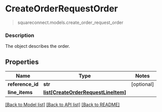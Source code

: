 # CreateOrderRequestOrder
> squareconnect.models.create_order_request_order

### Description

The object describes the order.

## Properties
Name | Type | Notes
------------ | ------------- | -------------
**reference_id** | **str** | [optional] 
**line_items** | [**list[CreateOrderRequestLineItem]**](CreateOrderRequestLineItem.md) | 

[[Back to Model list]](../README.md#documentation-for-models) [[Back to API list]](../README.md#documentation-for-api-endpoints) [[Back to README]](../README.md)


